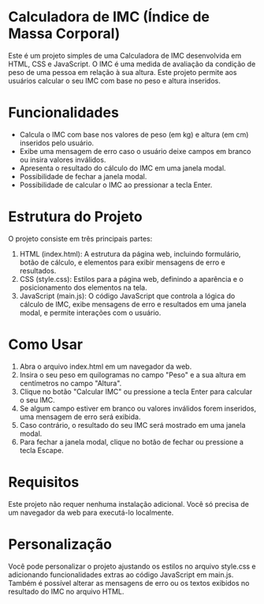 # Calculadora de IMC (Índice de Massa Corporal)
Este é um projeto simples de uma Calculadora de IMC desenvolvida em HTML, CSS e JavaScript. O IMC é uma medida de avaliação da condição de peso de uma pessoa em relação à sua altura. Este projeto permite aos usuários calcular o seu IMC com base no peso e altura inseridos.

# Funcionalidades
- Calcula o IMC com base nos valores de peso (em kg) e altura (em cm) inseridos pelo usuário.
- Exibe uma mensagem de erro caso o usuário deixe campos em branco ou insira valores inválidos.
- Apresenta o resultado do cálculo do IMC em uma janela modal.
- Possibilidade de fechar a janela modal.
- Possibilidade de calcular o IMC ao pressionar a tecla Enter.

# Estrutura do Projeto
O projeto consiste em três principais partes:
1. HTML (index.html): A estrutura da página web, incluindo formulário, botão de cálculo, e elementos para exibir mensagens de erro e resultados.
2. CSS (style.css): Estilos para a página web, definindo a aparência e o posicionamento dos elementos na tela.
3. JavaScript (main.js): O código JavaScript que controla a lógica do cálculo de IMC, exibe mensagens de erro e resultados em uma janela modal, e permite interações com o usuário.

# Como Usar
1. Abra o arquivo index.html em um navegador da web.
2. Insira o seu peso em quilogramas no campo "Peso" e a sua altura em centímetros no campo "Altura".
3. Clique no botão "Calcular IMC" ou pressione a tecla Enter para calcular o seu IMC.
4. Se algum campo estiver em branco ou valores inválidos forem inseridos, uma mensagem de erro será exibida.
5. Caso contrário, o resultado do seu IMC será mostrado em uma janela modal.
6. Para fechar a janela modal, clique no botão de fechar ou pressione a tecla Escape.

# Requisitos
Este projeto não requer nenhuma instalação adicional. Você só precisa de um navegador da web para executá-lo localmente.

# Personalização
Você pode personalizar o projeto ajustando os estilos no arquivo style.css e adicionando funcionalidades extras ao código JavaScript em main.js. Também é possível alterar as mensagens de erro ou os textos exibidos no resultado do IMC no arquivo HTML.